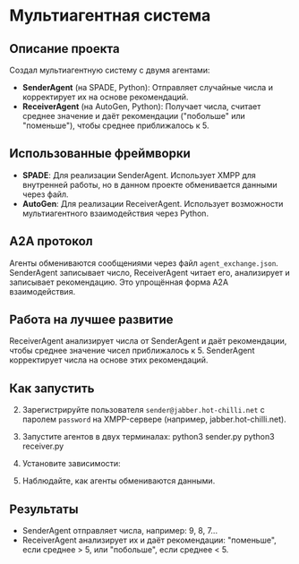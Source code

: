 # Мультиагентная система

## Описание проекта

Создал мультиагентную систему с двумя агентами:

- **SenderAgent** (на SPADE, Python): Отправляет случайные числа и корректирует их на основе рекомендаций.
- **ReceiverAgent** (на AutoGen, Python): Получает числа, считает среднее значение и даёт рекомендации ("побольше" или "поменьше"), чтобы среднее приближалось к 5.

## Использованные фреймворки

- **SPADE**: Для реализации SenderAgent. Использует XMPP для внутренней работы, но в данном проекте обменивается данными через файл.
- **AutoGen**: Для реализации ReceiverAgent. Использует возможности мультиагентного взаимодействия через Python.

## A2A протокол

Агенты обмениваются сообщениями через файл `agent_exchange.json`. SenderAgent записывает число, ReceiverAgent читает его, анализирует и записывает рекомендацию. Это упрощённая форма A2A взаимодействия.

## Работа на лучшее развитие

ReceiverAgent анализирует числа от SenderAgent и даёт рекомендации, чтобы среднее значение чисел приближалось к 5. SenderAgent корректирует числа на основе этих рекомендаций.

## Как запустить

2. Зарегистрируйте пользователя `sender@jabber.hot-chilli.net` с паролем `password` на XMPP-сервере (например, jabber.hot-chilli.net).

3. Запустите агентов в двух терминалах:
   python3 sender.py
   python3 receiver.py

4. Установите зависимости:

5. Наблюдайте, как агенты обмениваются данными.

## Результаты

- SenderAgent отправляет числа, например: 9, 8, 7...
- ReceiverAgent анализирует их и даёт рекомендации: "поменьше", если среднее > 5, или "побольше", если среднее < 5.
